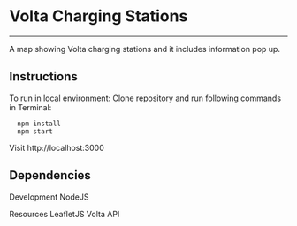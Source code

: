 # Volta Charging Stations
___

A map showing Volta charging stations and it includes information pop up.  

## Instructions

To run in local environment:
Clone repository and run following commands in Terminal:
```
  npm install
  npm start
```
Visit http://localhost:3000


## Dependencies
Development
NodeJS


Resources
LeafletJS
Volta API
